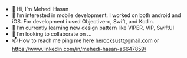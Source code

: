 - 👋 Hi, I’m Mehedi Hasan
- 👀 I’m interested in mobile development. I worked on both android and iOS. For development i used Objective-c, Swift, and Kotlin.
- 🌱 I’m currently learning new design pattern like VIPER, VIP, SwiftUI
- 💞️ I’m looking to collaborate on ...
- 📫 How to reach me ping me here herocksust@gmail.com or https://www.linkedin.com/in/mehedi-hasan-a6647859/

<!---
herock1/herock1 is a ✨ special ✨ repository because its `README.md` (this file) appears on your GitHub profile.
You can click the Preview link to take a look at your changes.
--->
